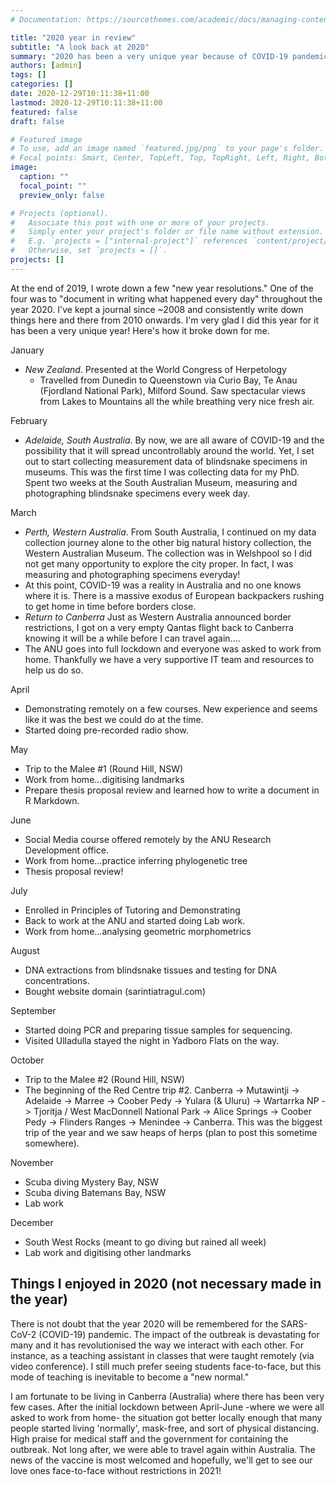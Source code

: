 ```yaml
---
# Documentation: https://sourcethemes.com/academic/docs/managing-content/

title: "2020 year in review"
subtitle: "A look back at 2020"
summary: "2020 has been a very unique year because of COVID-19 pandemic"
authors: [admin]
tags: []
categories: []
date: 2020-12-29T10:11:38+11:00
lastmod: 2020-12-29T10:11:38+11:00
featured: false
draft: false

# Featured image
# To use, add an image named `featured.jpg/png` to your page's folder.
# Focal points: Smart, Center, TopLeft, Top, TopRight, Left, Right, BottomLeft, Bottom, BottomRight.
image:
  caption: ""
  focal_point: ""
  preview_only: false

# Projects (optional).
#   Associate this post with one or more of your projects.
#   Simply enter your project's folder or file name without extension.
#   E.g. `projects = ["internal-project"]` references `content/project/deep-learning/index.md`.
#   Otherwise, set `projects = []`.
projects: []
---
```


At the end of 2019, I wrote down a few "new year resolutions." One of the four was to "document in writing what happened every day" throughout the year 2020. I've kept a journal since ~2008 and consistently write down things here and there from 2010 onwards. I'm very glad I did this year for it has been a very unique year! Here's how it broke down for me.

January

- *New Zealand*. Presented at the World Congress of Herpetology
    - Travelled from Dunedin to Queenstown via Curio Bay, Te Anau (Fjordland National Park), Milford Sound. Saw spectacular views from Lakes to Mountains all the while breathing very nice fresh air.

February

- *Adelaide, South Australia*. By now, we are all aware of COVID-19 and the possibility that it will spread uncontrollably around the world. Yet, I set out to start collecting measurement data of blindsnake specimens in museums. This was the first time I was collecting data for my PhD. Spent two weeks at the South Australian Museum, measuring and photographing blindsnake specimens every week day. 

March

- *Perth, Western Australia*. From South Australia, I continued on my data collection journey alone to the other big natural history collection, the Western Australian Museum. The collection was in Welshpool so I did not get many opportunity to explore the city proper. In fact, I was measuring and photographing specimens everyday! 
- At this point, COVID-19 was a reality in Australia and no one knows where it is. There is a massive exodus of European backpackers rushing to get home in time before borders close.
- *Return to Canberra* Just as Western Australia announced border restrictions, I got on a very empty Qantas flight back to Canberra knowing it will be a while before I can travel again....
- The ANU goes into full lockdown and everyone was asked to work from home. Thankfully we have a very supportive IT team and resources to help us do so. 

April

- Demonstrating remotely on a few courses. New experience and seems like it was the best we could do at the time. 
- Started doing pre-recorded radio show.

May

- Trip to the Malee #1 (Round Hill, NSW)  
- Work from home...digitising landmarks
- Prepare thesis proposal review and learned how to write a document in R Markdown.

June

- Social Media course offered remotely by the ANU Research Development office.
- Work from home...practice inferring phylogenetic tree
- Thesis proposal review!

July

- Enrolled in Principles of Tutoring and Demonstrating
- Back to work at the ANU and started doing Lab work. 
- Work from home...analysing geometric morphometrics

August

- DNA extractions from blindsnake tissues and testing for DNA concentrations.
- Bought website domain (sarintiatragul.com)

September

- Started doing PCR and preparing tissue samples for sequencing.
- Visited Ulladulla stayed the night in Yadboro Flats on the way. 

October
- Trip to the Malee #2 (Round Hill, NSW)
- The beginning of the Red Centre trip #2. 
    Canberra -> Mutawintji -> Adelaide -> Marree -> Coober Pedy -> Yulara (& Uluru) -> Wartarrka NP -> Tjoritja / West MacDonnell National Park -> Alice Springs -> Coober Pedy -> Flinders  Ranges -> Menindee -> Canberra. 
    This was the biggest trip of the year and we saw heaps of herps (plan to post this sometime somewhere).

November
- Scuba diving Mystery Bay, NSW
- Scuba diving Batemans Bay, NSW
- Lab work

December
- South West Rocks (meant to go diving but rained all week)
- Lab work and digitising other landmarks

## Things I enjoyed in 2020 (not necessary made in the year)

<!-- Film: 
- 1917 (by Sam Mendes)

Video Games: 
- Dynasty Warriors 6 and 8

TV series:
- Full Metal Alchemist
- Our Planet

Board games: 
- Settlers of Catan -->


There is not doubt that the year 2020 will be remembered for the SARS-CoV-2 (COVID-19) pandemic. The impact of the outbreak is devastating for many and it has revolutionised the way we interact with each other. For instance, as a teaching assistant in classes that were taught remotely (via video conference). I still much prefer seeing students face-to-face, but this mode of teaching is inevitable to become a "new normal."

I am fortunate to be living in Canberra (Australia) where there has been very few cases. After the initial lockdown between April-June -where we were all asked to work from home- the situation got better locally enough that many people started living 'normally', mask-free, and sort of physical distancing. High praise for medical staff and the government for containing the outbreak. Not long after, we were able to travel again within Australia. The news of the vaccine is most welcomed and hopefully, we'll get to see our love ones face-to-face without restrictions in 2021!

